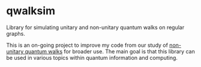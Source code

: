 # qwalksim
Library for simulating unitary and non-unitary quantum walks on regular graphs.

This is an on-going project to improve my code from our study of [non-unitary quantum walks](https://doi.org/10.1007/s11128-023-03848-y)
for broader use. The main goal is that this library can be used in various topics within quantum information and computing.
